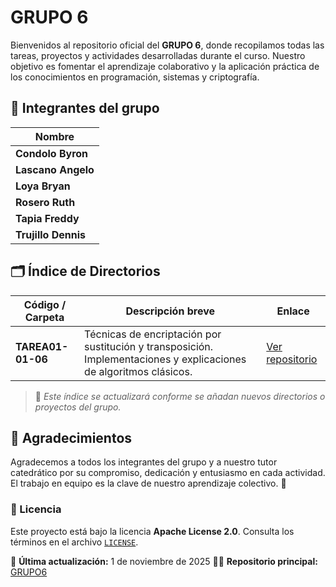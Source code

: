 # GRUPO 6

Bienvenidos al repositorio oficial del **GRUPO 6**, donde recopilamos todas las tareas, proyectos y actividades desarrolladas durante el curso.
Nuestro objetivo es fomentar el aprendizaje colaborativo y la aplicación práctica de los conocimientos en programación, sistemas y criptografía.

## 🧩 Integrantes del grupo

| Nombre              |
| ------------------- |
| **Condolo Byron**   |
| **Lascano Angelo**  |
| **Loya Bryan**      |
| **Rosero Ruth**      |
| **Tapia Freddy**    |
| **Trujillo Dennis** |

## 🗂️ Índice de Directorios

| Código / Carpeta  | Descripción breve                                                                                                  | Enlace                                                                         |
| ----------------- | ------------------------------------------------------------------------------------------------------------------ | ------------------------------------------------------------------------------ |
| **TAREA01-01-06** | Técnicas de encriptación por sustitución y transposición. Implementaciones y explicaciones de algoritmos clásicos. | [Ver repositorio](https://github.com/25-26-CSI/GRUPO6/tree/main/TAREA01-01-06) |

> 📘 *Este índice se actualizará conforme se añadan nuevos directorios o proyectos del grupo.*

## 🤝 Agradecimientos

Agradecemos a todos los integrantes del grupo y a nuestro tutor catedrático por su compromiso, dedicación y entusiasmo en cada actividad.
El trabajo en equipo es la clave de nuestro aprendizaje colectivo. 💚

### 📜 Licencia

Este proyecto está bajo la licencia **Apache License 2.0**.
Consulta los términos en el archivo [`LICENSE`](./LICENSE).

📅 **Última actualización:** 1 de noviembre de 2025
👨‍💻 **Repositorio principal:** [GRUPO6](https://github.com/25-26-CSI/GRUPO6)
